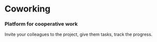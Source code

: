 # Coworking

### Platform for cooperative work

Invite your colleagues to the project, give them tasks, track the progress.